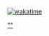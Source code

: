 
<br/>
<a href="https://discord.gg/gtqfbmvTJK ">
    <img alt="wakatime" src="https://cdn.discordapp.com/attachments/1018330493575508078/1185487297005768855/minecraft.png?ex=658fca14&is=657d5514&hm=76405efee0f9d40413a2b2e3b17cb912e8c23c9b7776edb2470ace1069f68f71&"/>
<br/>

""



